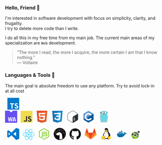 ### Hello, Friend 👋

I'm interested in software development with focus on simplicity, clarity, and
frugality.\
I try to delete more code than I write.

I do all this in my free time from my main job. The current main areas of my
specialization are `Web` development.

> “The more I read, the more I acquire, the more certain I am that I know
> nothing.”\
> ― Voltaire

### Languages & Tools 🔨

The main goal is absolute freedom to use any platform. Try to avoid lock-in at
all cost

<code> ![alt](icons/typescript.svg)</code>
<code> ![alt](icons/webassembly.svg)</code>
<code> ![alt](icons/javascript.svg)</code>
<code> ![alt](icons/html.svg)</code>
<code> ![alt](icons/css.svg)</code>
<code> ![alt](icons/bash.svg)</code>
<code> ![alt](icons/c.svg)</code>
<code> ![alt](icons/go.svg)</code>

<code> ![alt](icons/vscode.svg)</code>
<code> ![alt](icons/react.svg)</code>
<code> ![alt](icons/nodejs.svg)</code>
<code> ![alt](icons/deno.svg)</code>
<code> ![alt](icons/github.svg)</code>
<code> ![alt](icons/gitlab.svg)</code>
<code> ![alt](icons/linux.svg)</code>
<code> ![alt](icons/docker.svg)</code>
<code> ![alt](icons/openapi.svg)</code>
